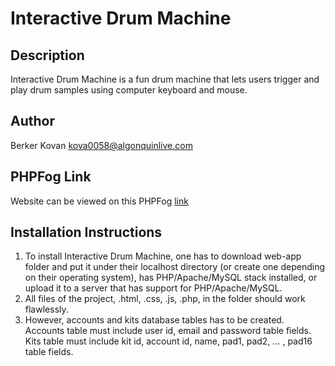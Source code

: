 # Interactive Drum Machine

## Description

Interactive Drum Machine is a fun drum machine that lets users trigger and play drum samples using computer keyboard and mouse.

## Author

Berker Kovan <kova0058@algonquinlive.com>

## PHPFog Link

Website can be viewed on this PHPFog [link](http://bkvn.phpfogapp.com)

## Installation Instructions

1. To install Interactive Drum Machine, one has to download web-app folder and put it under their localhost directory (or create one depending on their operating system), has PHP/Apache/MySQL stack installed, or upload it to a server that has support for PHP/Apache/MySQL.
2. All files of the project, .html, .css, .js, .php, in the folder should work flawlessly.
3. However, accounts and kits database tables has to be created. Accounts table must include user id, email and password table fields. Kits table must include kit id, account id, name, pad1, pad2, … , pad16 table fields.

